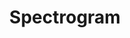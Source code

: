 ---
title: "Spectrogram"

categories: ['']

tags: ['Spectrogram']

arabic: ['الصورة الطيفية', 'المخطط الطيفي']

publishers: ['معجم مصطلحات التعلم الآلي والتعلم العميق وعلم البيانات']

types: "word"

slug: ""
---
